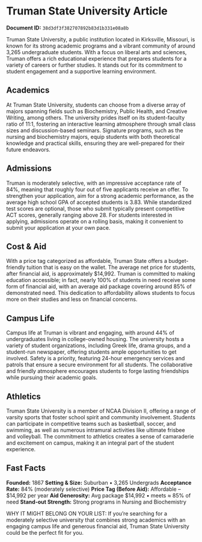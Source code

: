 # Truman State University Article

**Document ID:** `38d3df3f382707892b83d1b331e08a8b`

Truman State University, a public institution located in Kirksville, Missouri, is known for its strong academic programs and a vibrant community of around 3,265 undergraduate students. With a focus on liberal arts and sciences, Truman offers a rich educational experience that prepares students for a variety of careers or further studies. It stands out for its commitment to student engagement and a supportive learning environment.

## Academics
At Truman State University, students can choose from a diverse array of majors spanning fields such as Biochemistry, Public Health, and Creative Writing, among others. The university prides itself on its student-faculty ratio of 11:1, fostering an interactive learning atmosphere through small class sizes and discussion-based seminars. Signature programs, such as the nursing and biochemistry majors, equip students with both theoretical knowledge and practical skills, ensuring they are well-prepared for their future endeavors.

## Admissions
Truman is moderately selective, with an impressive acceptance rate of 84%, meaning that roughly four out of five applicants receive an offer. To strengthen your application, aim for a strong academic performance, as the average high school GPA of accepted students is 3.83. While standardized test scores are optional, those who submit typically present competitive ACT scores, generally ranging above 28. For students interested in applying, admissions operate on a rolling basis, making it convenient to submit your application at your own pace.

## Cost & Aid
With a price tag categorized as affordable, Truman State offers a budget-friendly tuition that is easy on the wallet. The average net price for students, after financial aid, is approximately $14,992. Truman is committed to making education accessible; in fact, nearly 100% of students in need receive some form of financial aid, with an average aid package covering around 85% of demonstrated need. This dedication to affordability allows students to focus more on their studies and less on financial concerns.

## Campus Life
Campus life at Truman is vibrant and engaging, with around 44% of undergraduates living in college-owned housing. The university hosts a variety of student organizations, including Greek life, drama groups, and a student-run newspaper, offering students ample opportunities to get involved. Safety is a priority, featuring 24-hour emergency services and patrols that ensure a secure environment for all students. The collaborative and friendly atmosphere encourages students to forge lasting friendships while pursuing their academic goals.

## Athletics
Truman State University is a member of NCAA Division II, offering a range of varsity sports that foster school spirit and community involvement. Students can participate in competitive teams such as basketball, soccer, and swimming, as well as numerous intramural activities like ultimate frisbee and volleyball. The commitment to athletics creates a sense of camaraderie and excitement on campus, making it an integral part of the student experience.

## Fast Facts
**Founded:** 1867
**Setting & Size:** Suburban • 3,265 Undergrads
**Acceptance Rate:** 84% (moderately selective)
**Price Tag (Before Aid):** Affordable – $14,992 per year
**Aid Generosity:** Avg package $14,992 • meets ≈ 85% of need
**Stand-out Strength:** Strong programs in Nursing and Biochemistry

WHY IT MIGHT BELONG ON YOUR LIST: If you’re searching for a moderately selective university that combines strong academics with an engaging campus life and generous financial aid, Truman State University could be the perfect fit for you.
